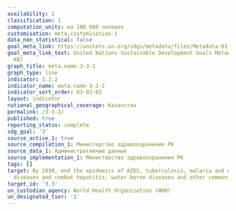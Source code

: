 ```yaml
---
availability: 1
classification: 1
computation_units: на 100 000 человек
customisation: meta.customisation-1
data_non_statistical: false
goal_meta_link: https://unstats.un.org/sdgs/metadata/files/Metadata-03-03-02.pdf
goal_meta_link_text: United Nations Sustainable Development Goals Metadata (PDF 61
  KB)
graph_title: meta.name-3-3-2
graph_type: line
indicator: 3.3.2
indicator_name: meta.name-3-3-2
indicator_sort_order: 03-03-02
layout: indicator
national_geographical_coverage: Казахстан
permalink: /3-3-2/
published: true
reporting_status: complete
sdg_goal: '3'
source_active_1: true
source_compilation_1: Министерство здравоохранения РК
source_data_1: Административные данные
source_implementation_1: Министерство здравоохранения РК
tags: []
target: By 2030, end the epidemics of AIDS, tuberculosis, malaria and neglected tropical
  diseases and combat hepatitis, water-borne diseases and other communicable diseases
target_id: '3.3'
un_custodian_agency: World Health Organization (WHO)
un_designated_tier: '1'
---
```

